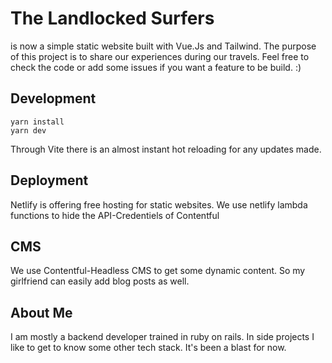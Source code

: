 # The Landlocked Surfers

is now a simple static website built with Vue.Js and Tailwind.
The purpose of this project is to share our experiences during our travels.
Feel free to check the code or add some issues if you want a feature to be build. :)

## Development

```
yarn install
yarn dev
```

Through Vite there is an almost instant hot reloading for any updates made.

## Deployment

Netlify is offering free hosting for static websites. We use netlify lambda functions to hide the API-Credentiels of Contentful

## CMS

We use Contentful-Headless CMS to get some dynamic content. So my girlfriend can easily add blog posts as well.

## About Me

I am mostly a backend developer trained in ruby on rails. In side projects I like to get to know some other tech stack.
It's been a blast for now.
